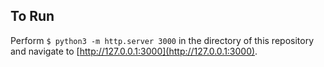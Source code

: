 ## To Run
Perform
`
$ python3 -m http.server 3000
`
in the directory of this repository and navigate to [http://127.0.0.1:3000](http://127.0.0.1:3000).
